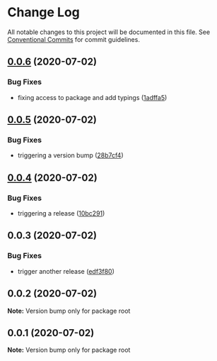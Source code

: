 # Change Log

All notable changes to this project will be documented in this file.
See [Conventional Commits](https://conventionalcommits.org) for commit guidelines.

## [0.0.6](https://github.com/opllama2/opllamajs/compare/v0.0.5...v0.0.6) (2020-07-02)


### Bug Fixes

* fixing access to package and add typings ([1adffa5](https://github.com/opllama2/opllamajs/commit/1adffa5ae943a2288fcb3e222fce0f4ff54b7c2e))





## [0.0.5](https://github.com/opllama2/opllamajs/compare/v0.0.4...v0.0.5) (2020-07-02)


### Bug Fixes

* triggering a version bump ([28b7cf4](https://github.com/opllama2/opllamajs/commit/28b7cf4fa4e2fd07150d8457d88b2af688964f8d))





## [0.0.4](https://github.com/opllama2/opllamajs/compare/v0.0.3...v0.0.4) (2020-07-02)


### Bug Fixes

* triggering a release ([10bc291](https://github.com/opllama2/opllamajs/commit/10bc291c1f0b2711ee942b46863c8891b51e39d0))






## 0.0.3 (2020-07-02)


### Bug Fixes

* trigger another release ([edf3f80](https://github.com/opllama2/opllamajs/commit/edf3f80a185804d30fbe4811df4f338ca20cc327))





## 0.0.2 (2020-07-02)

**Note:** Version bump only for package root





## 0.0.1 (2020-07-02)

**Note:** Version bump only for package root

